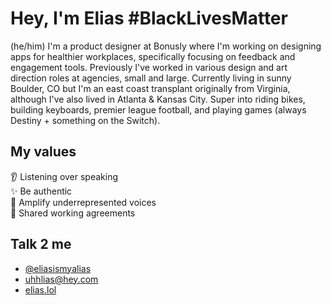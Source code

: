 # Hey, I'm Elias #BlackLivesMatter
(he/him) I'm a product designer at Bonusly where I'm working on designing apps for healthier workplaces, specifically focusing on feedback and engagement tools. Previously I've worked in various design and art direction roles at agencies, small and large. Currently living in sunny Boulder, CO but I'm an east coast transplant originally from Virginia, although I've also lived in Atlanta & Kansas City. Super into riding bikes, building keyboards, premier league football, and playing games (always Destiny + something on the Switch).

## My values
👂 Listening over speaking <br>
✨ Be authentic <br>
🚀 Amplify underrepresented voices <br>
🔗 Shared working agreements

## Talk 2 me
* [@eliasismyalias](https://twitter.com/eliasismyalias)
* [uhhlias@hey.com](mailto:uhhlias@hey.com)
* [elias.lol](https://www.eliasjulian.pizza/)
